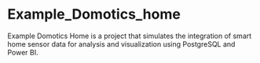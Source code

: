 # Example_Domotics_home

Example Domotics Home is a project that simulates the integration of smart home sensor data for analysis and visualization using PostgreSQL and Power BI.

